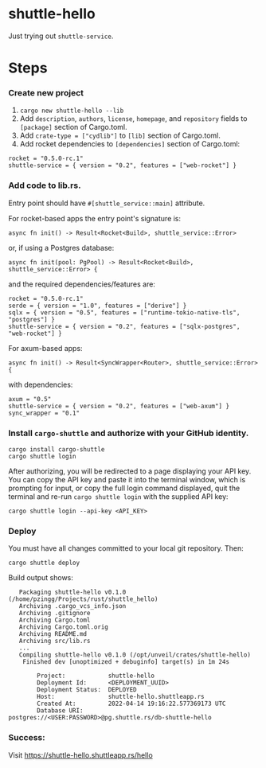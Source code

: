 # shuttle-hello

Just trying out `shuttle-service`.

# Steps

### Create new project

1. `cargo new shuttle-hello --lib`
2. Add `description`, `authors`, `license`, `homepage`, and `repository` fields
    to `[package]` section of Cargo.toml.
3. Add `crate-type = ["cydlib"]` to `[lib]` section of Cargo.toml.
4. Add rocket dependencies to `[dependencies]` section of Cargo.toml:

```
rocket = "0.5.0-rc.1"
shuttle-service = { version = "0.2", features = ["web-rocket"] }
```

### Add code to lib.rs.

Entry point should have `#[shuttle_service::main]` attribute.

For rocket-based apps the entry point's signature is:

```
async fn init() -> Result<Rocket<Build>, shuttle_service::Error>
```

or, if using a Postgres database:

```
async fn init(pool: PgPool) -> Result<Rocket<Build>, shuttle_service::Error> {
```

and the required dependencies/features are:

```
rocket = "0.5.0-rc.1"
serde = { version = "1.0", features = ["derive"] }
sqlx = { version = "0.5", features = ["runtime-tokio-native-tls", "postgres"] }
shuttle-service = { version = "0.2", features = ["sqlx-postgres", "web-rocket"] }
```

For axum-based apps:

```
async fn init() -> Result<SyncWrapper<Router>, shuttle_service::Error> {
```

with dependencies:

```
axum = "0.5"
shuttle-service = { version = "0.2", features = ["web-axum"] }
sync_wrapper = "0.1"
```

### Install `cargo-shuttle` and authorize with your GitHub identity.

```
cargo install cargo-shuttle
cargo shuttle login
```

After authorizing, you will be redirected to a page displaying your API key.
You can copy the API key and paste it into the terminal window, which
is prompting for input, or copy the full login command displayed,
quit the terminal and re-run `cargo shuttle login` with the supplied API key:

```
cargo shuttle login --api-key <API_KEY>
```

### Deploy

You must have all changes committed to your local git repository.
Then:

```
cargo shuttle deploy
```

Build output shows:

```
   Packaging shuttle-hello v0.1.0 (/home/pzingg/Projects/rust/shuttle_hello)
   Archiving .cargo_vcs_info.json
   Archiving .gitignore
   Archiving Cargo.toml
   Archiving Cargo.toml.orig
   Archiving README.md
   Archiving src/lib.rs
   ...
   Compiling shuttle-hello v0.1.0 (/opt/unveil/crates/shuttle-hello)
    Finished dev [unoptimized + debuginfo] target(s) in 1m 24s

        Project:            shuttle-hello
        Deployment Id:      <DEPLOYMENT_UUID>
        Deployment Status:  DEPLOYED
        Host:               shuttle-hello.shuttleapp.rs
        Created At:         2022-04-14 19:16:22.577369173 UTC
        Database URI:       postgres://<USER:PASSWORD>@pg.shuttle.rs/db-shuttle-hello
```

### Success:

Visit https://shuttle-hello.shuttleapp.rs/hello
